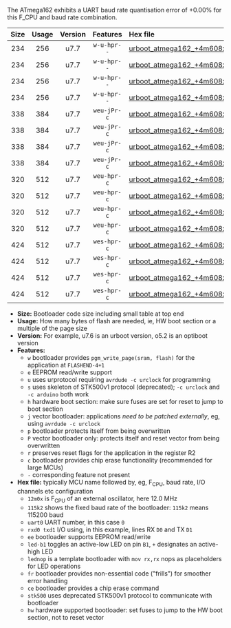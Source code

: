 The ATmega162 exhibits a UART baud rate quantisation error of +0.00% for this F_CPU and baud rate combination.

|Size|Usage|Version|Features|Hex file|
|:-:|:-:|:-:|:-:|:--|
|234|256|u7.7|`w-u-hpr--`|[urboot_atmega162_+4m608x_+576k0_uart0_rxd0_txd1_led+b0_fr_hw.hex](https://raw.githubusercontent.com/stefanrueger/urboot.hex/main/mcus/atmega162/external_oscillator/fcpu_+4m608x/br_+576k0/urboot_atmega162_+4m608x_+576k0_uart0_rxd0_txd1_led+b0_fr_hw.hex)|
|234|256|u7.7|`w-u-hpr--`|[urboot_atmega162_+4m608x_+576k0_uart0_rxd0_txd1_lednop_fr_hw.hex](https://raw.githubusercontent.com/stefanrueger/urboot.hex/main/mcus/atmega162/external_oscillator/fcpu_+4m608x/br_+576k0/urboot_atmega162_+4m608x_+576k0_uart0_rxd0_txd1_lednop_fr_hw.hex)|
|234|256|u7.7|`w-u-hpr--`|[urboot_atmega162_+4m608x_+576k0_uart1_rxb2_txb3_led+b0_fr_hw.hex](https://raw.githubusercontent.com/stefanrueger/urboot.hex/main/mcus/atmega162/external_oscillator/fcpu_+4m608x/br_+576k0/urboot_atmega162_+4m608x_+576k0_uart1_rxb2_txb3_led+b0_fr_hw.hex)|
|234|256|u7.7|`w-u-hpr--`|[urboot_atmega162_+4m608x_+576k0_uart1_rxb2_txb3_lednop_fr_hw.hex](https://raw.githubusercontent.com/stefanrueger/urboot.hex/main/mcus/atmega162/external_oscillator/fcpu_+4m608x/br_+576k0/urboot_atmega162_+4m608x_+576k0_uart1_rxb2_txb3_lednop_fr_hw.hex)|
|338|384|u7.7|`weu-jPr-c`|[urboot_atmega162_+4m608x_+576k0_uart0_rxd0_txd1_ee_led+b0_fr_ce.hex](https://raw.githubusercontent.com/stefanrueger/urboot.hex/main/mcus/atmega162/external_oscillator/fcpu_+4m608x/br_+576k0/urboot_atmega162_+4m608x_+576k0_uart0_rxd0_txd1_ee_led+b0_fr_ce.hex)|
|338|384|u7.7|`weu-jPr-c`|[urboot_atmega162_+4m608x_+576k0_uart0_rxd0_txd1_ee_lednop_fr_ce.hex](https://raw.githubusercontent.com/stefanrueger/urboot.hex/main/mcus/atmega162/external_oscillator/fcpu_+4m608x/br_+576k0/urboot_atmega162_+4m608x_+576k0_uart0_rxd0_txd1_ee_lednop_fr_ce.hex)|
|338|384|u7.7|`weu-jPr-c`|[urboot_atmega162_+4m608x_+576k0_uart1_rxb2_txb3_ee_led+b0_fr_ce.hex](https://raw.githubusercontent.com/stefanrueger/urboot.hex/main/mcus/atmega162/external_oscillator/fcpu_+4m608x/br_+576k0/urboot_atmega162_+4m608x_+576k0_uart1_rxb2_txb3_ee_led+b0_fr_ce.hex)|
|338|384|u7.7|`weu-jPr-c`|[urboot_atmega162_+4m608x_+576k0_uart1_rxb2_txb3_ee_lednop_fr_ce.hex](https://raw.githubusercontent.com/stefanrueger/urboot.hex/main/mcus/atmega162/external_oscillator/fcpu_+4m608x/br_+576k0/urboot_atmega162_+4m608x_+576k0_uart1_rxb2_txb3_ee_lednop_fr_ce.hex)|
|320|512|u7.7|`weu-hpr-c`|[urboot_atmega162_+4m608x_+576k0_uart0_rxd0_txd1_ee_led+b0_fr_ce_hw.hex](https://raw.githubusercontent.com/stefanrueger/urboot.hex/main/mcus/atmega162/external_oscillator/fcpu_+4m608x/br_+576k0/urboot_atmega162_+4m608x_+576k0_uart0_rxd0_txd1_ee_led+b0_fr_ce_hw.hex)|
|320|512|u7.7|`weu-hpr-c`|[urboot_atmega162_+4m608x_+576k0_uart0_rxd0_txd1_ee_lednop_fr_ce_hw.hex](https://raw.githubusercontent.com/stefanrueger/urboot.hex/main/mcus/atmega162/external_oscillator/fcpu_+4m608x/br_+576k0/urboot_atmega162_+4m608x_+576k0_uart0_rxd0_txd1_ee_lednop_fr_ce_hw.hex)|
|320|512|u7.7|`weu-hpr-c`|[urboot_atmega162_+4m608x_+576k0_uart1_rxb2_txb3_ee_led+b0_fr_ce_hw.hex](https://raw.githubusercontent.com/stefanrueger/urboot.hex/main/mcus/atmega162/external_oscillator/fcpu_+4m608x/br_+576k0/urboot_atmega162_+4m608x_+576k0_uart1_rxb2_txb3_ee_led+b0_fr_ce_hw.hex)|
|320|512|u7.7|`weu-hpr-c`|[urboot_atmega162_+4m608x_+576k0_uart1_rxb2_txb3_ee_lednop_fr_ce_hw.hex](https://raw.githubusercontent.com/stefanrueger/urboot.hex/main/mcus/atmega162/external_oscillator/fcpu_+4m608x/br_+576k0/urboot_atmega162_+4m608x_+576k0_uart1_rxb2_txb3_ee_lednop_fr_ce_hw.hex)|
|424|512|u7.7|`wes-hpr-c`|[urboot_atmega162_+4m608x_+576k0_uart0_rxd0_txd1_ee_led+b0_fr_ce_stk500_hw.hex](https://raw.githubusercontent.com/stefanrueger/urboot.hex/main/mcus/atmega162/external_oscillator/fcpu_+4m608x/br_+576k0/urboot_atmega162_+4m608x_+576k0_uart0_rxd0_txd1_ee_led+b0_fr_ce_stk500_hw.hex)|
|424|512|u7.7|`wes-hpr-c`|[urboot_atmega162_+4m608x_+576k0_uart0_rxd0_txd1_ee_lednop_fr_ce_stk500_hw.hex](https://raw.githubusercontent.com/stefanrueger/urboot.hex/main/mcus/atmega162/external_oscillator/fcpu_+4m608x/br_+576k0/urboot_atmega162_+4m608x_+576k0_uart0_rxd0_txd1_ee_lednop_fr_ce_stk500_hw.hex)|
|424|512|u7.7|`wes-hpr-c`|[urboot_atmega162_+4m608x_+576k0_uart1_rxb2_txb3_ee_led+b0_fr_ce_stk500_hw.hex](https://raw.githubusercontent.com/stefanrueger/urboot.hex/main/mcus/atmega162/external_oscillator/fcpu_+4m608x/br_+576k0/urboot_atmega162_+4m608x_+576k0_uart1_rxb2_txb3_ee_led+b0_fr_ce_stk500_hw.hex)|
|424|512|u7.7|`wes-hpr-c`|[urboot_atmega162_+4m608x_+576k0_uart1_rxb2_txb3_ee_lednop_fr_ce_stk500_hw.hex](https://raw.githubusercontent.com/stefanrueger/urboot.hex/main/mcus/atmega162/external_oscillator/fcpu_+4m608x/br_+576k0/urboot_atmega162_+4m608x_+576k0_uart1_rxb2_txb3_ee_lednop_fr_ce_stk500_hw.hex)|

- **Size:** Bootloader code size including small table at top end
- **Usage:** How many bytes of flash are needed, ie, HW boot section or a multiple of the page size
- **Version:** For example, u7.6 is an urboot version, o5.2 is an optiboot version
- **Features:**
  + `w` bootloader provides `pgm_write_page(sram, flash)` for the application at `FLASHEND-4+1`
  + `e` EEPROM read/write support
  + `u` uses urprotocol requiring `avrdude -c urclock` for programming
  + `s` uses skeleton of STK500v1 protocol (deprecated); `-c urclock` and `-c arduino` both work
  + `h` hardware boot section: make sure fuses are set for reset to jump to boot section
  + `j` vector bootloader: applications *need to be patched externally*, eg, using `avrdude -c urclock`
  + `p` bootloader protects itself from being overwritten
  + `P` vector bootloader only: protects itself and reset vector from being overwritten
  + `r` preserves reset flags for the application in the register R2
  + `c` bootloader provides chip erase functionality (recommended for large MCUs)
  + `-` corresponding feature not present
- **Hex file:** typically MCU name followed by, eg, F<sub>CPU</sub>, baud rate, I/O channels etc configuration
  + `12m0x` is F<sub>CPU</sub> of an external oscillator, here 12.0 MHz
  + `115k2` shows the fixed baud rate of the bootloader: `115k2` means 115200 baud
  + `uart0` UART number, in this case `0`
  + `rxd0 txd1` I/O using, in this example, lines RX `D0` and TX `D1`
  + `ee` bootloader supports EEPROM read/write
  + `led-b1` toggles an active-low LED on pin `B1`, `+` designates an active-high LED
  + `lednop` is a template bootloader with `mov rx,rx` nops as placeholders for LED operations
  + `fr` bootloader provides non-essential code ("frills") for smoother error handling
  + `ce` bootloader provides a chip erase command
  + `stk500` uses deprecated STK500v1 protocol to communicate with bootloader
  + `hw` hardware supported bootloader: set fuses to jump to the HW boot section, not to reset vector
